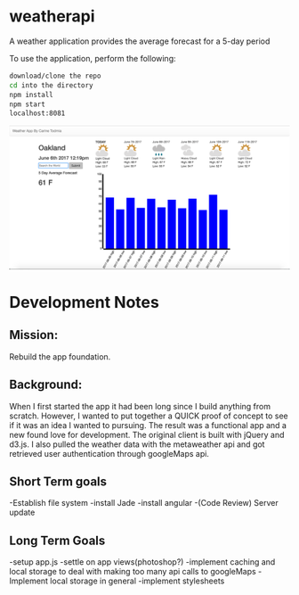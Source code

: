 # weatherapi
A weather application provides the average forecast for a 5-day period

To use the application, perform the following: 
```sh
download/clone the repo
cd into the directory
npm install
npm start
localhost:8081
```
<img src="screenshot.png">

# Development Notes

## Mission:

Rebuild the app foundation. 

## Background:
When I first started the app it had been long since I build anything from scratch. However, I wanted to put together a QUICK proof of concept to see if it was an idea I wanted to pursuing. The result was a functional app and a new found love for development. The original client is built with jQuery and d3.js. I also pulled the weather data with the metaweather api and got retrieved user authentication through googleMaps api. 

## Short Term goals 
-Establish file system 
-install Jade
-install angular
-(Code Review) Server update

## Long Term Goals
-setup app.js
-settle on app views(photoshop?)
-implement caching and local storage to deal with making too many api calls to googleMaps
-Implement local storage in general
-implement stylesheets
